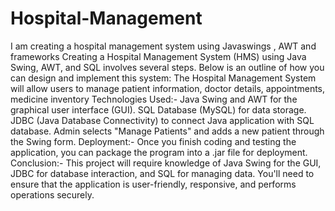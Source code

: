 # Hospital-Management
I am creating a hospital management system using Javaswings , AWT  and frameworks 
Creating a Hospital Management System (HMS) using Java Swing, AWT, and SQL involves several steps. Below is an outline of how you can design and implement this system: The Hospital Management System will allow users to manage patient information, doctor details, appointments, medicine inventory Technologies Used:- Java Swing and AWT for the graphical user interface (GUI). SQL Database (MySQL) for data storage. JDBC (Java Database Connectivity) to connect Java application with SQL database. Admin selects "Manage Patients" and adds a new patient through the Swing form. Deployment:- Once you finish coding and testing the application, you can package the program into a .jar file for deployment. Conclusion:- This project will require knowledge of Java Swing for the GUI, JDBC for database interaction, and SQL for managing data. You'll need to ensure that the application is user-friendly, responsive, and performs operations securely.
